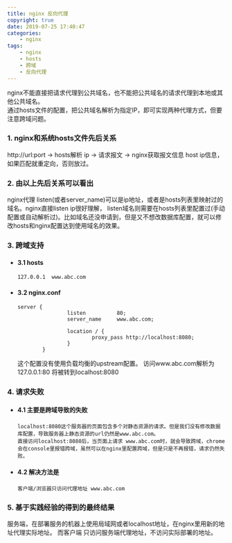 ```yaml
---
title: nginx 反向代理
copyright: true
date: 2019-07-25 17:40:47
categories:
    - nginx
tags:
    - nginx
    - hosts
    - 跨域
    - 反向代理
---
```

nginx不能直接把请求代理到公共域名，也不能把公共域名的请求代理到本地或其他公共域名。     
通过hosts文件的配置，把公共域名解析为指定IP，即可实现两种代理方式，但要注意跨域问题。

<!-- more -->

### **1. nginx和系统hosts文件先后关系**

http://url:port -> hosts解析 ip -> 请求报文 -> nginx获取报文信息 host ip信息，如果匹配就重定向，否则放过。

### **2. 由以上先后关系可以看出**

nginx代理 listen(或者server_name)可以是ip地址，或者是hosts列表里映射过的域名。nginx直接listen ip很好理解， listen域名则需要在hosts列表里配置过(手动配置或自动解析过)。比如域名还没申请到，但是又不想改数据库配置，就可以修改hosts和nginx配置达到使用域名的效果。

### **3. 跨域支持**

+ #### 3.1 hosts
  
    ```
    127.0.0.1  www.abc.com
    ```

+ #### 3.2 nginx.conf
    
    ```
    server {
                    listen          80;
                    server_name     www.abc.com;

                    location / {
                            proxy_pass http://localhost:8080;
                    }
            }
    ```
    这个配置没有使用负载均衡的upstream配置。
    访问www.abc.com解析为127.0.0.1:80 将被转到localhost:8080

### **4. 请求失败**

+ #### 4.1 主要是跨域导致的失败        
    
    ```
    localhost:8080这个服务器的页面包含多个对静态资源的请求。但是我们没有修改数据库配置，导致服务器上静态资源的url仍然是www.abc.com。
    直接访问localhost:8080后，当页面上请求 www.abc.com时，就会导致跨域，chrome会在console里报错跨域，虽然可以在nginx里配置跨域，但是只是不再报错，请求仍然失败。
    ```

+ #### 4.2 解决方法是 
  
    ```
    客户端/浏览器只访问代理地址 www.abc.com
    ```

### **5. 基于实践经验的得到的最终结果**

服务端，在部署服务的机器上使用局域网或者localhost地址，在nginx里用新的地址代理实际地址。
而客户端 只访问服务端代理地址，不访问实际部署的地址。
